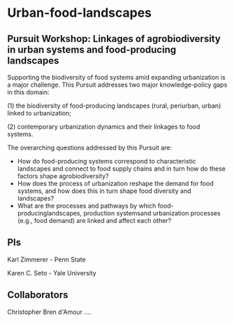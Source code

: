 # Urban-food-landscapes
## Pursuit Workshop: Linkages of agrobiodiversity in urban systems and food-producing landscapes

Supporting the biodiversity of food systems amid expanding urbanization is a major challenge. This Pursuit addresses two major knowledge-policy gaps in this domain:

(1) the biodiversity of food-producing landscapes (rural, periurban, urban) linked to urbanization;

(2) contemporary urbanization dynamics and their linkages to food systems. 

The overarching questions addressed by this Pursuit are: 

- How do food-producing systems correspond to characteristic landscapes and connect to food supply chains and in turn how do these factors shape agrobiodiversity? 
- How does the process of urbanization reshape the demand for food systems, and how does this in turn shape food diversity and landscapes?
- What are the processes and pathways by which food-producinglandscapes, production systemsand urbanization processes (e.g., food demand) are linked and affect each other?

## PIs
Karl Zimmerer - Penn State

Karen C. Seto - Yale University

## Collaborators
Christopher Bren d'Amour
....
